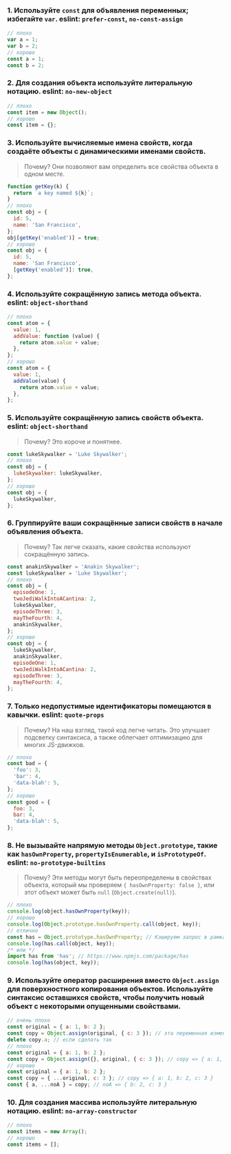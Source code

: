 ### 1. Используйте `const` для объявления переменных; избегайте `var`. eslint: `prefer-const`, `no-const-assign`
``` js
// плохо
var a = 1;
var b = 2;
// хорошо
const a = 1;
const b = 2;
```
### 2. Для создания объекта используйте литеральную нотацию. eslint: `no-new-object`
``` js
// плохо
const item = new Object();
// хорошо
const item = {};
```

### 3. Используйте вычисляемые имена свойств, когда создаёте объекты с динамическими именами свойств.
> Почему? Они позволяют вам определить все свойства объекта в одном месте.
``` js
function getKey(k) {
  return `a key named ${k}`;
}
// плохо
const obj = {
  id: 5,
  name: 'San Francisco',
};
obj[getKey('enabled')] = true;
// хорошо
const obj = {
  id: 5,
  name: 'San Francisco',
  [getKey('enabled')]: true,
};
```
### 4. Используйте сокращённую запись метода объекта. eslint: `object-shorthand`
``` js
// плохо
const atom = {
  value: 1,
  addValue: function (value) {
    return atom.value + value;
  },
};
// хорошо
const atom = {
  value: 1,
  addValue(value) {
    return atom.value + value;
  },
};
```

### 5. Используйте сокращённую запись свойств объекта. eslint: `object-shorthand`
> Почему? Это короче и понятнее.
``` js
const lukeSkywalker = 'Luke Skywalker';
// плохо
const obj = {
  lukeSkywalker: lukeSkywalker,
};
// хорошо
const obj = {
  lukeSkywalker,
};
```
### 6. Группируйте ваши сокращённые записи свойств в начале объявления объекта.
> Почему? Так легче сказать, какие свойства используют сокращённую запись.
``` js
const anakinSkywalker = 'Anakin Skywalker';
const lukeSkywalker = 'Luke Skywalker';
// плохо
const obj = {
  episodeOne: 1,
  twoJediWalkIntoACantina: 2,
  lukeSkywalker,
  episodeThree: 3,
  mayTheFourth: 4,
  anakinSkywalker,
};
// хорошо
const obj = {
  lukeSkywalker,
  anakinSkywalker,
  episodeOne: 1,
  twoJediWalkIntoACantina: 2,
  episodeThree: 3,
  mayTheFourth: 4,
};
```
### 7. Только недопустимые идентификаторы помещаются в кавычки. eslint: `quote-props`
> Почему? На наш взгляд, такой код легче читать. Это улучшает подсветку синтаксиса, а также облегчает оптимизацию для многих JS-движков.
``` js
// плохо
const bad = {
  'foo': 3,
  'bar': 4,
  'data-blah': 5,
};
// хорошо
const good = {
  foo: 3,
  bar: 4,
  'data-blah': 5,
};
```
### 8. Не вызывайте напрямую методы `Object.prototype`, такие как `hasOwnProperty`, `propertyIsEnumerable`, и `isPrototypeOf`. eslint: `no-prototype-builtins`
> Почему? Эти методы могут быть переопределены в свойствах объекта, который мы проверяем `{ hasOwnProperty: false }`, или этот объект может быть `null` (`Object.create(null)`).
``` js
// плохо
console.log(object.hasOwnProperty(key));
// хорошо
console.log(Object.prototype.hasOwnProperty.call(object, key));
// отлично
const has = Object.prototype.hasOwnProperty; // Кэшируем запрос в рамках модуля.
console.log(has.call(object, key));
/* или */
import has from 'has'; // https://www.npmjs.com/package/has
console.log(has(object, key));
```
### 9. Используйте оператор расширения вместо `Object.assign` для поверхностного копирования объектов. Используйте синтаксис оставшихся свойств, чтобы получить новый объект с некоторыми опущенными свойствами.
``` js
// очень плохо
const original = { a: 1, b: 2 };
const copy = Object.assign(original, { c: 3 }); // эта переменная изменяет `original` ಠ_ಠ
delete copy.a; // если сделать так
// плохо
const original = { a: 1, b: 2 };
const copy = Object.assign({}, original, { c: 3 }); // copy => { a: 1, b: 2, c: 3 }
// хорошо
const original = { a: 1, b: 2 };
const copy = { ...original, c: 3 }; // copy => { a: 1, b: 2, c: 3 }
const { a, ...noA } = copy; // noA => { b: 2, c: 3 }
```

### 10. Для создания массива используйте литеральную нотацию. eslint: `no-array-constructor`
``` js
// плохо
const items = new Array();
// хорошо
const items = [];
```
